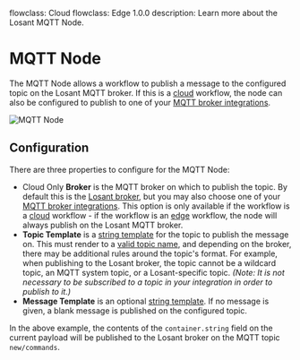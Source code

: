 flowclass: Cloud
flowclass: Edge 1.0.0
description: Learn more about the Losant MQTT Node.

# MQTT Node

The MQTT Node allows a workflow to publish a message to the configured topic on the Losant MQTT broker. If this is a [cloud](/workflows/cloud-workflows/) workflow, the node can also be configured to publish to one of your [MQTT broker integrations](/applications/integrations/#mqtt).

![MQTT Node](/images/workflows/outputs/mqtt-node.png "MQTT Node")

## Configuration

There are three properties to configure for the MQTT Node:

* <span class="flowclass-tag Cloud inline">Cloud Only</span> **Broker** is the MQTT broker on which to publish the topic. By default this is the [Losant broker](/mqtt/overview/#the-losant-message-broker), but you may also choose one of your [MQTT broker integrations](/applications/integrations/#mqtt). This option is only available if the workflow is a [cloud](/workflows/cloud-workflows/) workflow - if the workflow is an [edge](/workflows/edge-workflows/) workflow, the node will always publish on the Losant MQTT broker.
* **Topic Template** is a [string template](/workflows/accessing-payload-data/#string-templates) for the topic to publish the message on. This must render to a [valid topic name](http://www.hivemq.com/blog/mqtt-essentials-part-5-mqtt-topics-best-practices), and depending on the broker, there may be additional rules around the topic's format. For example, when publishing to the Losant broker, the topic cannot be a wildcard topic, an MQTT system topic, or a Losant-specific topic. *(Note: It is not necessary to be subscribed to a topic in your integration in order to publish to it.)*
* **Message Template** is an optional [string template](/workflows/accessing-payload-data/#string-templates). If no message is given, a blank message is published on the configured topic.

In the above example, the contents of the `container.string` field on the current payload will be published to the Losant broker on the MQTT topic `new/commands`.
